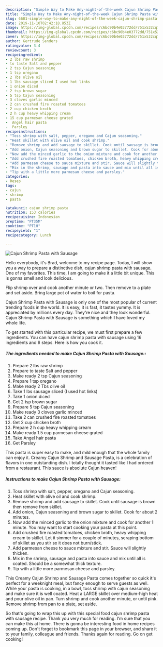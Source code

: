 ```yaml
---
description: "Simple Way to Make Any-night-of-the-week Cajun Shrimp Pasta with Sausage"
title: "Simple Way to Make Any-night-of-the-week Cajun Shrimp Pasta with Sausage"
slug: 6601-simple-way-to-make-any-night-of-the-week-cajun-shrimp-pasta-with-sausage
date: 2019-11-10T02:42:18.853Z
image: https://img-global.cpcdn.com/recipes/c6bc90b4e03772dd/751x532cq70/cajun-shrimp-pasta-with-sausage-recipe-main-photo.jpg
thumbnail: https://img-global.cpcdn.com/recipes/c6bc90b4e03772dd/751x532cq70/cajun-shrimp-pasta-with-sausage-recipe-main-photo.jpg
cover: https://img-global.cpcdn.com/recipes/c6bc90b4e03772dd/751x532cq70/cajun-shrimp-pasta-with-sausage-recipe-main-photo.jpg
author: Gertrude Sanders
ratingvalue: 3.4
reviewcount: 3
recipeingredient:
- 2 lbs raw shrimp
- to taste Salt and pepper
- 2 tsp Cajun seasoning
- 1 tsp oregano
- 2 Tbs olive oil
- 1 lbs sausage sliced I used hot links
- 1 onion diced
- 2 tsp brown sugar
- 5 tsp Cajun seasoning
- 3 cloves garlic minced
- 2 can crushed fire roasted tomatoes
- 2 cup chicken broth
- 2 h cup heavy whipping cream
- 15 cup parmesan cheese grated
-  Angel hair pasta
-  Parsley
recipeinstructions:
- "Toss shrimp with salt, pepper, oregano and Cajun seasoning."
- "Heat skillet with olive oil and cook shrimp."
- "Remove shrimp and add sausage to skillet. Cook until sausage is brown then remove from skillet."
- "Add onion, Cajun seasoning and brown sugar to skillet. Cook for about 2 minutes."
- "Now add the minced garlic to the onion mixture and cook for another 1 minute. You may want to start cooking your pasta at this point."
- "Add crushed fire roasted tomatoes, chicken broth, heavy whipping cream to skillet. Let it simmer for a couple of minutes, scraping bottom of skillet as you stir so it does not burn/stick."
- "Add parmesan cheese to sauce mixture and stir. Sauce will slightly thicken."
- "Mix in the shrimp, sausage and pasta into sauce and mix until all is coated. Should be a somewhat thick texture."
- "Tip with a little more parmesan cheese and parsley."
categories:
- Resep
tags:
- cajun
- shrimp
- pasta

katakunci: cajun shrimp pasta
nutrition: 153 calories
recipecuisine: Indonesian
preptime: "PT35M"
cooktime: "PT1H"
recipeyield: "1"
recipecategory: Lunch

---
```



![Cajun Shrimp Pasta with Sausage](https://img-global.cpcdn.com/recipes/c6bc90b4e03772dd/751x532cq70/cajun-shrimp-pasta-with-sausage-recipe-main-photo.jpg)

Hello everybody, it's Brad, welcome to my recipe page. Today, I will show you a way to prepare a distinctive dish, cajun shrimp pasta with sausage. One of my favorites. This time, I am going to make it a little bit unique. This is gonna smell and look delicious.

Flip shrimp over and cook another minute or two. Then remove to a plate and set aside. Bring large pot of water to boil for pasta.

Cajun Shrimp Pasta with Sausage is only one of the most popular of current trending foods in the world. It is easy, it is fast, it tastes yummy. It is appreciated by millions every day. They're nice and they look wonderful. Cajun Shrimp Pasta with Sausage is something which I have loved my whole life.


To get started with this particular recipe, we must first prepare a few ingredients. You can have cajun shrimp pasta with sausage using 16 ingredients and 9 steps. Here is how you cook it.

##### The ingredients needed to make Cajun Shrimp Pasta with Sausage::

1. Prepare 2 lbs raw shrimp
1. Prepare to taste Salt and pepper
1. Make ready 2 tsp Cajun seasoning
1. Prepare 1 tsp oregano
1. Make ready 2 Tbs olive oil
1. Take 1 lbs sausage sliced (I used hot links)
1. Take 1 onion diced
1. Get 2 tsp brown sugar
1. Prepare 5 tsp Cajun seasoning
1. Make ready 3 cloves garlic minced
1. Take 2 can crushed fire roasted tomatoes
1. Get 2 cup chicken broth
1. Prepare 2 h cup heavy whipping cream
1. Make ready 1.5 cup parmesan cheese grated
1. Take  Angel hair pasta
1. Get  Parsley


This pasta is super easy to make, and mild enough that the whole family can enjoy it. Creamy Cajun Shrimp and Sausage Pasta, is a celebration of flavors in one outstanding dish. I totally thought it tasted like I had ordered from a restaurant. This sauce is absolute Cajun heaven! 

##### Instructions to make Cajun Shrimp Pasta with Sausage:

1. Toss shrimp with salt, pepper, oregano and Cajun seasoning.
1. Heat skillet with olive oil and cook shrimp.
1. Remove shrimp and add sausage to skillet. Cook until sausage is brown then remove from skillet.
1. Add onion, Cajun seasoning and brown sugar to skillet. Cook for about 2 minutes.
1. Now add the minced garlic to the onion mixture and cook for another 1 minute. You may want to start cooking your pasta at this point.
1. Add crushed fire roasted tomatoes, chicken broth, heavy whipping cream to skillet. Let it simmer for a couple of minutes, scraping bottom of skillet as you stir so it does not burn/stick.
1. Add parmesan cheese to sauce mixture and stir. Sauce will slightly thicken.
1. Mix in the shrimp, sausage and pasta into sauce and mix until all is coated. Should be a somewhat thick texture.
1. Tip with a little more parmesan cheese and parsley.


This Creamy Cajun Shrimp and Sausage Pasta comes together so quick it&#39;s perfect for a weeknight meal, but fancy enough to serve guests as well. While your pasta is cooking, in a bowl, toss shrimp with cajun seasoning and make sure it is well coated. Heat a LARGE skillet over medium-high heat and pour olive oil in pan. Turn shrimp and cook another minute, or until pink. Remove shrimp from pan to a plate, set aside. 

So that's going to wrap this up with this special food cajun shrimp pasta with sausage recipe. Thank you very much for reading. I'm sure that you can make this at home. There is gonna be interesting food in home recipes coming up. Don't forget to bookmark this page in your browser, and share it to your family, colleague and friends. Thanks again for reading. Go on get cooking!
